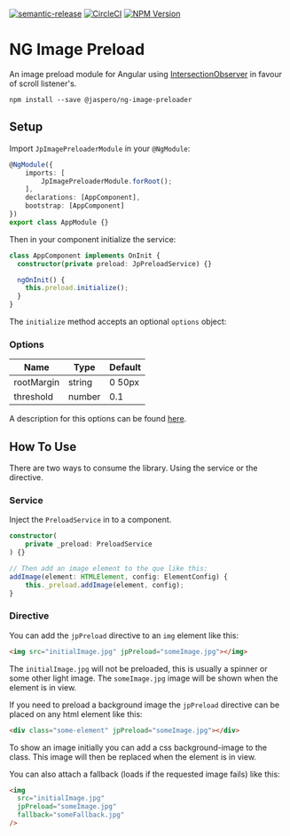 [![semantic-release](https://img.shields.io/badge/%20%20%F0%9F%93%A6%F0%9F%9A%80-semantic--release-e10079.svg)](https://github.com/semantic-release/semantic-release)
[![CircleCI](https://circleci.com/gh/Jaspero/ng-slider/tree/master.svg?style=svg)](https://circleci.com/gh/Jaspero/ng-image/preload/tree/master)
[![NPM Version](https://img.shields.io/npm/v/@jaspero/ng-image-preload.svg)](https://www.npmjs.com/package/@jaspero/ng-image-preload)

# NG Image Preload

An image preload module for Angular using [IntersectionObserver](https://developer.mozilla.org/en-US/docs/Web/API/Intersection_Observer_API) in favour of scroll listener's.

```
npm install --save @jaspero/ng-image-preloader
```

## Setup

Import `JpImagePreloaderModule` in your `@NgModule`:

```ts
@NgModule({
    imports: [
        JpImagePreloaderModule.forRoot();
    ],
    declarations: [AppComponent],
    bootstrap: [AppComponent]
})
export class AppModule {}
```

Then in your component initialize the service:

```ts
class AppComponent implements OnInit {
  constructor(private preload: JpPreloadService) {}

  ngOnInit() {
    this.preload.initialize();
  }
}
```

The `initialize` method accepts an optional `options` object:

### Options

| Name       | Type   | Default |
| ---------- | ------ | ------- |
| rootMargin | string | 0 50px  |
| threshold  | number | 0.1     |

A description for this options can be found [here](https://developer.mozilla.org/en-US/docs/Web/API/Intersection_Observer_API).

## How To Use

There are two ways to consume the library. Using the service or the directive.

### Service

Inject the `PreloadService` in to a component.

```ts
constructor(
    private _preload: PreloadService
) {}

// Then add an image element to the que like this:
addImage(element: HTMLElement, config: ElementConfig) {
    this._preload.addImage(element, config);
}
```

### Directive

You can add the `jpPreload` directive to an `img` element like this:

```html
<img src="initialImage.jpg" jpPreload="someImage.jpg"></img>
```

The `initialImage.jpg` will not be preloaded, this is usually a spinner or some other light image.
The `someImage.jpg` image will be shown when the element is in view.

If you need to preload a background image the `jpPreload` directive can be placed on any html element like this:

```html
<div class="some-element" jpPreload="someImage.jpg"></div>
```

To show an image initially you can add a css background-image to the class. This image will then be replaced when the element is in view.

You can also attach a fallback (loads if the requested image fails) like this:

```html
<img
  src="initialImage.jpg"
  jpPreload="someImage.jpg"
  fallback="someFallback.jpg"
/>
```
